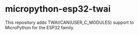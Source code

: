 # micropython-esp32-twai
This repository adds TWAI/CAN(USER_C_MODULES) support to MicroPython for the ESP32 family.
